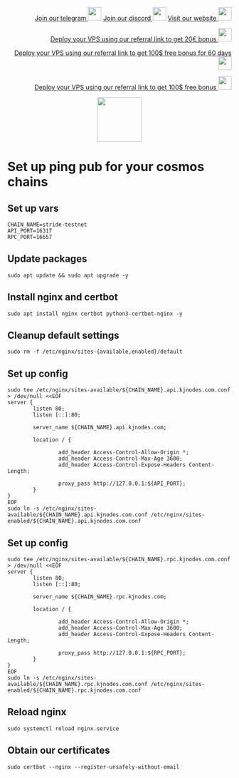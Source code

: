 <p style="font-size:14px" align="right">
<a href="https://t.me/kjnotes" target="_blank">Join our telegram <img src="https://user-images.githubusercontent.com/50621007/183283867-56b4d69f-bc6e-4939-b00a-72aa019d1aea.png" width="30"/></a>
<a href="https://discord.gg/fRVzvPBh" target="_blank">Join our discord <img src="https://user-images.githubusercontent.com/50621007/176236430-53b0f4de-41ff-41f7-92a1-4233890a90c8.png" width="30"/></a>
<a href="https://kjnodes.com/" target="_blank">Visit our website <img src="https://user-images.githubusercontent.com/50621007/168689709-7e537ca6-b6b8-4adc-9bd0-186ea4ea4aed.png" width="30"/></a>
</p>

<p style="font-size:14px" align="right">
<a href="https://hetzner.cloud/?ref=y8pQKS2nNy7i" target="_blank">Deploy your VPS using our referral link to get 20€ bonus <img src="https://user-images.githubusercontent.com/50621007/174612278-11716b2a-d662-487e-8085-3686278dd869.png" width="30"/></a>
</p>
<p style="font-size:14px" align="right">
<a href="https://m.do.co/c/17b61545ca3a" target="_blank">Deploy your VPS using our referral link to get 100$ free bonus for 60 days <img src="https://user-images.githubusercontent.com/50621007/183284313-adf81164-6db4-4284-9ea0-bcb841936350.png" width="30"/></a>
</p>
<p style="font-size:14px" align="right">
<a href="https://www.vultr.com/?ref=7418642" target="_blank">Deploy your VPS using our referral link to get 100$ free bonus <img src="https://user-images.githubusercontent.com/50621007/183284971-86057dc2-2009-4d40-a1d4-f0901637033a.png" width="30"/></a>
</p>

<p align="center">
  <img height="100" height="auto" src="https://user-images.githubusercontent.com/50621007/183283696-d1c4192b-f594-45bb-b589-15a5e57a795c.png">
</p>


# Set up ping pub for your cosmos chains

## Set up vars
```
CHAIN_NAME=stride-testnet
API_PORT=16317
RPC_PORT=16657
```

## Update packages
```
sudo apt update && sudo apt upgrade -y
```

## Install nginx and certbot
```
sudo apt install nginx certbot python3-certbot-nginx -y
```

## Cleanup default settings
```
sudo rm -f /etc/nginx/sites-{available,enabled}/default
```

## Set up config
```
sudo tee /etc/nginx/sites-available/${CHAIN_NAME}.api.kjnodes.com.conf > /dev/null <<EOF
server {
        listen 80;
        listen [::]:80;

        server_name ${CHAIN_NAME}.api.kjnodes.com;

        location / {

                add_header Access-Control-Allow-Origin *;
                add_header Access-Control-Max-Age 3600;
                add_header Access-Control-Expose-Headers Content-Length;

                proxy_pass http://127.0.0.1:${API_PORT};
        }
}
EOF
sudo ln -s /etc/nginx/sites-available/${CHAIN_NAME}.api.kjnodes.com.conf /etc/nginx/sites-enabled/${CHAIN_NAME}.api.kjnodes.com.conf
```

## Set up config
```
sudo tee /etc/nginx/sites-available/${CHAIN_NAME}.rpc.kjnodes.com.conf > /dev/null <<EOF
server {
        listen 80;
        listen [::]:80;

        server_name ${CHAIN_NAME}.rpc.kjnodes.com;

        location / {

                add_header Access-Control-Allow-Origin *;
                add_header Access-Control-Max-Age 3600;
                add_header Access-Control-Expose-Headers Content-Length;

                proxy_pass http://127.0.0.1:${RPC_PORT};
        }
}
EOF
sudo ln -s /etc/nginx/sites-available/${CHAIN_NAME}.rpc.kjnodes.com.conf /etc/nginx/sites-enabled/${CHAIN_NAME}.rpc.kjnodes.com.conf
```

## Reload nginx
```
sudo systemctl reload nginx.service
```

## Obtain our certificates
```
sudo certbot --nginx --register-unsafely-without-email
```

